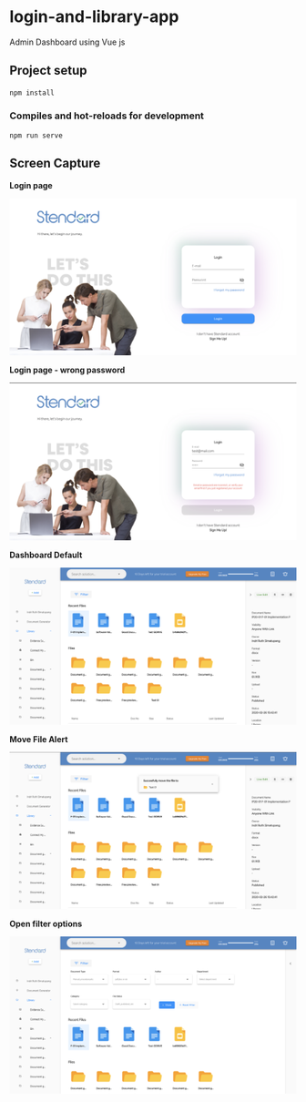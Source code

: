 # login-and-library-app

Admin Dashboard using Vue js

## Project setup
```
npm install
```

### Compiles and hot-reloads for development
```
npm run serve
```

## Screen Capture

**Login page** 

![Alt text](src/assets/screen-capture/login-page.png)

**Login page - wrong password**

![Alt text](src/assets/screen-capture/login-password-failed.png)

**Dashboard Default**

![Alt text](src/assets/screen-capture/dashboard-default.png)

**Move File Alert**

![Alt text](src/assets/screen-capture/move-file-alert.png)

**Open filter options**

![Alt text](src/assets/screen-capture/filter.png)
